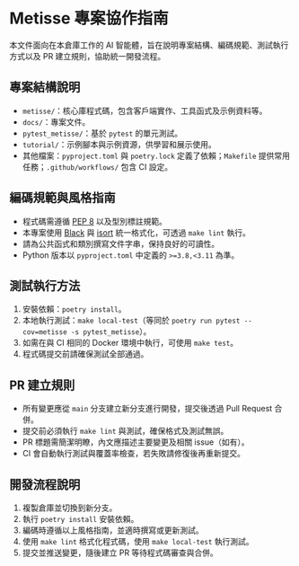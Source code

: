 # Metisse 專案協作指南

本文件面向在本倉庫工作的 AI 智能體，旨在說明專案結構、編碼規範、測試執行方式以及 PR 建立規則，協助統一開發流程。

## 專案結構說明

- `metisse/`：核心庫程式碼，包含客戶端實作、工具函式及示例資料等。
- `docs/`：專案文件。
- `pytest_metisse/`：基於 `pytest` 的單元測試。
- `tutorial/`：示例腳本與示例資源，供學習和展示使用。
- 其他檔案：`pyproject.toml` 與 `poetry.lock` 定義了依賴；`Makefile` 提供常用任務；`.github/workflows/` 包含 CI 設定。

## 編碼規範與風格指南

- 程式碼需遵循 [PEP 8](https://peps.python.org/pep-0008/) 以及型別標註規範。
- 本專案使用 [Black](https://github.com/psf/black) 與 [isort](https://github.com/PyCQA/isort) 統一格式化，可透過 `make lint` 執行。
- 請為公共函式和類別撰寫文件字串，保持良好的可讀性。
- Python 版本以 `pyproject.toml` 中定義的 `>=3.8,<3.11` 為準。

## 測試執行方法

1. 安裝依賴：`poetry install`。
2. 本地執行測試：`make local-test`（等同於 `poetry run pytest --cov=metisse -s pytest_metisse`）。
3. 如需在與 CI 相同的 Docker 環境中執行，可使用 `make test`。
4. 程式碼提交前請確保測試全部通過。

## PR 建立規則

- 所有變更應從 `main` 分支建立新分支進行開發，提交後透過 Pull Request 合併。
- 提交前必須執行 `make lint` 與測試，確保格式及測試無誤。
- PR 標題需簡潔明瞭，內文應描述主要變更及相關 issue（如有）。
- CI 會自動執行測試與覆蓋率檢查，若失敗請修復後再重新提交。

## 開發流程說明

1. 複製倉庫並切換到新分支。
2. 執行 `poetry install` 安裝依賴。
3. 編碼時遵循以上風格指南，並適時撰寫或更新測試。
4. 使用 `make lint` 格式化程式碼，使用 `make local-test` 執行測試。
5. 提交並推送變更，隨後建立 PR 等待程式碼審查與合併。

